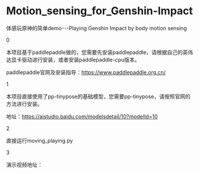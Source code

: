 # Motion_sensing_for_Genshin-Impact

体感玩原神的简单demo---Playing Genshin Impact by body motion sensing

0

本项目基于paddlepaddle做的，您需要先安装paddlepaddle，请根据自己的英伟达显卡驱动进行安装，或者安装paddlepaddle-cpu版本。

paddlepaddle官网及安装指导：https://www.paddlepaddle.org.cn/

1

本项目直接使用了pp-tinypose的基础模型，您需要pp-tinypose，请按照官网的方法进行安装。

地址：https://aistudio.baidu.com/modelsdetail/10?modelId=10

2

直接运行moving_playing.py

3

演示视频地址：
